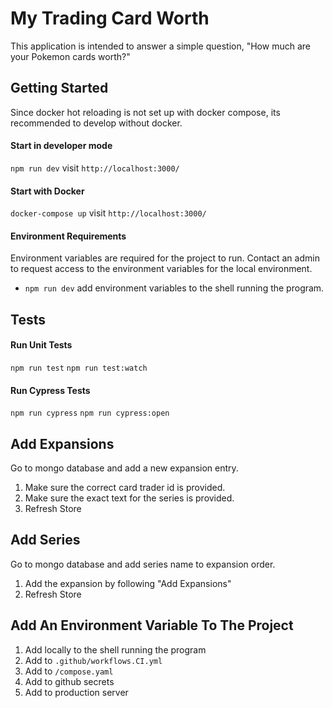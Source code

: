 # My Trading Card Worth

This application is intended to answer a simple question, "How much are your Pokemon cards worth?"

## Getting Started

Since docker hot reloading is not set up with docker compose, its recommended to develop without docker.

#### Start in developer mode

`npm run dev`
visit `http://localhost:3000/`

#### Start with Docker

`docker-compose up`
visit `http://localhost:3000/`

#### Environment Requirements

Environment variables are required for the project to run. Contact an admin to request access to the environment variables for the local environment.

- `npm run dev` add environment variables to the shell running the program.

## Tests

#### Run Unit Tests

`npm run test`
`npm run test:watch`

#### Run Cypress Tests

`npm run cypress`
`npm run cypress:open`

## Add Expansions

Go to mongo database and add a new expansion entry.

1. Make sure the correct card trader id is provided.
1. Make sure the exact text for the series is provided.
1. Refresh Store

## Add Series

Go to mongo database and add series name to expansion order.

1. Add the expansion by following "Add Expansions"
1. Refresh Store

## Add An Environment Variable To The Project

1. Add locally to the shell running the program
2. Add to `.github/workflows.CI.yml`
3. Add to `/compose.yaml`
4. Add to github secrets
5. Add to production server
